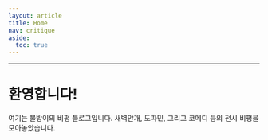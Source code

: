 ```yaml
---
layout: article
title: Home
nav: critique
aside:
  toc: true
---
```


---

# 환영합니다!

여기는 불방이의 비평 블로그입니다.
새벽안개, 도파민, 그리고 코메디 등의 전시 비평을 모아놓았습니다.